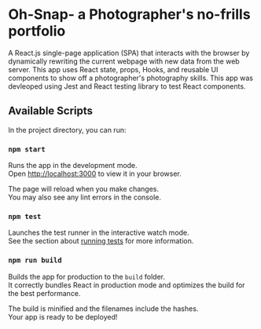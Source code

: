 # Oh-Snap- a Photographer's no-frills portfolio
A React.js single-page application (SPA) that interacts with the browser by dynamically rewriting the current webpage with new data from the web server. This app uses React state, props, Hooks, and reusable UI components to show off a photographer's photography skills. This app was devleoped using Jest and React testing library to test React components.

## Available Scripts

In the project directory, you can run:

### `npm start`

Runs the app in the development mode.\
Open [http://localhost:3000](http://localhost:3000) to view it in your browser.

The page will reload when you make changes.\
You may also see any lint errors in the console.

### `npm test`

Launches the test runner in the interactive watch mode.\
See the section about [running tests](https://facebook.github.io/create-react-app/docs/running-tests) for more information.

### `npm run build`

Builds the app for production to the `build` folder.\
It correctly bundles React in production mode and optimizes the build for the best performance.

The build is minified and the filenames include the hashes.\
Your app is ready to be deployed!

